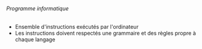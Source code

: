 ######  Programme informatique

* Ensemble d'instructions exécutés par l'ordinateur
* Les instructions doivent respectés une grammaire et des règles propre à chaque langage


